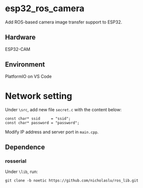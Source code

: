 # esp32_ros_camera
Add ROS-based camera image transfer support to ESP32.

## Hardware
ESP32-CAM

## Environment
PlatformIO on VS Code

# Network setting
Under `\src`, add new file `secret.c` with the content below:
```
const char* ssid     = "ssid";
const char* password = "password";
```
Modify IP address and server port in `main.cpp`.


## Dependence
### rosserial
Under `\lib`, run: 
```
git clone -b noetic https://github.com/nicholaslu/ros_lib.git
```
